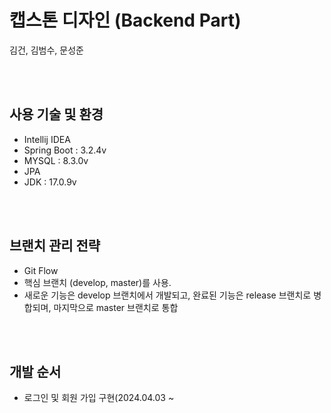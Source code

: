 # 캡스톤 디자인 (Backend Part)
김건, 김범수, 문성준

<br>
<br>

## 사용 기술 및 환경
- Intellij IDEA
- Spring Boot : 3.2.4v
- MYSQL : 8.3.0v
- JPA
- JDK : 17.0.9v

<br>
<br>

## 브랜치 관리 전략
- Git Flow
- 핵심 브랜치 (develop, master)를 사용.
- 새로운 기능은 develop 브랜치에서 개발되고, 완료된 기능은 release 브랜치로 병합되며, 마지막으로 master 브랜치로 통합

<br>
<br>

## 개발 순서
- 로그인 및 회원 가입 구현(2024.04.03 ~


